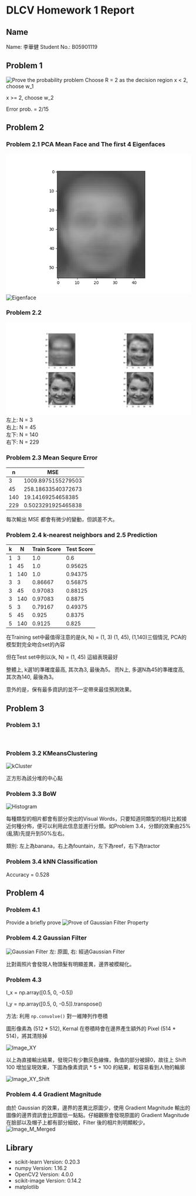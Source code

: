 # DLCV Homework 1 Report

## Name
Name: 李華健
Student No.: B05901119

## Problem 1
![Prove the probability problem](Write_1.JPG)
Choose R = 2 as the decision region
x < 2, choose w_1

x >= 2, choose w_2

Error prob. = 2/15

## Problem 2
### Problem 2.1 PCA Mean Face and The first 4 Eigenfaces
![Mean Face](p2_answer/[2-1]mean.png)
![Eigenface](First4Eigen.png)

### Problem 2.2
![Reconstruct](p2_answer/[2-2]Reconstructed.png)
左上: N = 3 <br> 右上: N = 45 <br> 左下: N = 140 <br> 右下: N = 229

### Problem 2.3 Mean Sequre Error
| n   | MSE                |
| --- | ------------------ |
| 3   | 1009.8975155279503 |
| 45  | 258.18633540372673 |
| 140 | 19.14169254658385  |
| 229 | 0.5023291925465838 |

每次輸出 MSE 都會有微少的變動，但誤差不大。

### Problem 2.4 k-nearest neighbors and 2.5 Prediction
| k   | N   | Train Score | Test Score |
| --- | --- | ----------- | ---------- |
| 1   | 3   | 1.0         | 0.6        |
| 1   | 45  | 1.0         | 0.95625    |
| 1   | 140 | 1.0         | 0.94375    |
| 3   | 3   | 0.86667     | 0.56875    |
| 3   | 45  | 0.97083     | 0.88125    |
| 3   | 140 | 0.97083     | 0.8875     |
| 5   | 3   | 0.79167     | 0.49375    |
| 5   | 45  | 0.925       | 0.8375     |
| 5   | 140 | 0.9125      | 0.825      |

在Training set中最值得注意的是(k, N) = (1, 3) (1, 45), (1,140)三個情況, PCA的模型對完全吻合set的內容

但在Test set中則以(k, N) = (1, 45) 這組表現最好

整體上, k選1的準確度最高, 其次為3, 最後為5。
而N上, 多選N為45的準確度高, 其次為140, 最後為3。

意外的是，保有最多資訊的並不一定帶來最佳預測效果。

## Problem 3

### Problem 3.1
![]()

### Problem 3.2 KMeansClustering
![kCluster](kCluster.png)

正方形為該分堆的中心點

### Problem 3.3 BoW
![Histogram](barChar.png)

每種類型的相片都會有部分突出的Visual Words，只要知道同類型的相片比較接近何種分佈，便可以利用此信息並進行分類。如Problem 3.4，分類的效果由25%(亂猜)先提升到50%左右。

類別: 左上為banana，右上為fountain，左下為reef，右下為tractor


### Problem 3.4 kNN Classification
Accuracy = 0.528

## Problem 4

### Problem 4.1
Provide a briefly prove
![Prove of Gaussian Filter Property](Write_4.JPG)

### Problem 4.2 Gaussian Filter
![Gaussian Filter](p4_answer/merged.png)
左: 原圖, 右: 經過Gaussian Filter

比對兩照片會發現人物頭髮有明顯差異，邊界被模糊化。

### Problem 4.3
I_x = np.array([0.5, 0, -0.5])

I_y = np.array([0.5, 0, -0.5]).transpose()

方法: 利用 ``np.convolve()`` 對一維陣列作卷積

圖形像素為 (512 * 512), Kernal 在卷積時會在邊界產生額外的 Pixel (514 * 514)，將其清除掉

![Image_XY](p4_answer/conv_XY.png)

以上為直接輸出結果，發現只有少數灰色線條，負值的部分被歸0，故往上 Shift 100 增加呈現效果，下圖為像素資訊 * 5 + 100 的結果，較容易看到人物的輪廓

![Image_XY_Shift](p4_answer/conv_XY_Shift.png)

### Problem 4.4 Gradient Magnitude
由於 Gaussian 的效果，邊界的差異比原圖少，使用 Gradient Magnitude 輸出的圖像的邊界資訊會比原圖低一點點。仔細觀察會發現原圖的 Gradient Magnitude 在臉部以及帽子上都有部分細紋，Filter 後的相片則明顯較少。
![Image_M_Merged](p4_answer/merged_M.png)


## Library
  * scikit-learn        Version: 0.20.3
  * numpy               Version: 1.16.2
  * OpenCV2             Version: 4.0.0
  * scikit-image        Version: 0.14.2
  * matplotlib